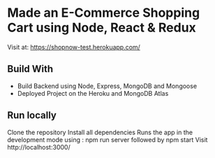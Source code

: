 # Made an E-Commerce Shopping Cart using Node, React & Redux

Visit at: https://shopnow-test.herokuapp.com/

## Build With

- Build Backend using Node, Express, MongoDB and Mongoose
- Deployed Project on the Heroku and MongoDB Atlas

## Run locally

Clone the repository
Install all dependencies
Runs the app in the development mode using : npm run server followed by npm start
Visit http://localhost:3000/
